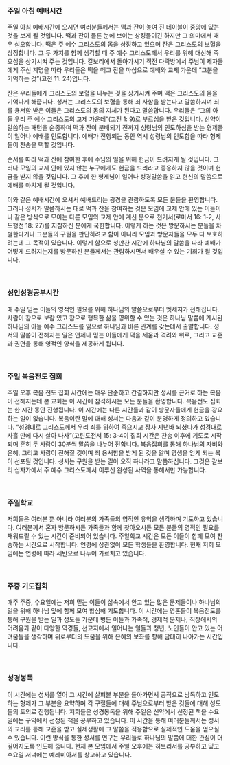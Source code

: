 ### 주일 아침 예배시간

주일 아침 예배시간에 오시면 여러분들께서는 떡과 잔이 놓여 진 테이블이 중앙에 있는 것을 보게 될 것입니다. 떡과 잔이 물론 눈에 보이는 상징물이긴 하지만 그 의미에서 매우 심오합니다. 떡은 주 예수 그리스도의 몸을 상징하고 있으며 잔은 그리스도의 보혈을 상징합니다. 그 두 가지를 함께 생각할 때 주 예수 그리스도께서 우리를 위해 대신해 죽으심을 상기시켜 주는 것입니다. 갈보리에서 돌아가시기 직전 다락방에서 주님이 제자들에게 주신 계명을 따라 우리들은 떡을 떼고 잔을 마심으로 예배와 교제 가운데 “그분을 기억하는 것”(고전 11: 24)입니다. 

잔은 우리들에게 그리스도의 보혈을 나누는 것을 상기시켜 주며 떡은 그리스도의 몸을 기억나게 해줍니다. 성서는 그리스도의 보혈을 통해 죄 사함을 받는다고 말씀하시며 죄를 용서함 받은 이들은 그리스도의 몸의 지체가 된다고 말씀합니다. 우리들은 “그의 아들 우리 주 예수 그리스도의 교제 가운데”(고전 1: 9)로 부르심을 받은 것입니다. 신약이 말씀하는 패턴을 순종하며 떡과 잔이 분배되기 전까지 성령님의 인도하심을 받는 형제들이 일어나 예배를 인도합니다. 예배가 진행되는 동안 역시 성령님의 인도함을 따라 형제들이 찬송을 택할 것입니다.

순서를 따라 떡과 잔에 참여한 후에 주님의 일을 위해 헌금이 드려지게 될 것입니다. 그러나 모임의 교제 안에 있지 않는 누구에게도 헌금을 드리라고 종용하지 않을 것이며 헌금을 받지 않을 것입니다. 그 후에 한 형제님이 일어나 성경말씀을 읽고 헌신의 말씀으로 예배를 마치게 될 것입니다.

이와 같은 예배시간에 오셔서 예배드리는 광경을 관람하도록 모든 분들을 환영합니다. 그러나 성서가 말씀하시는 대로 떡과 잔을 참여하는 것은 모임에 교제 안에 있는 이들이나 같은 방식으로 모이는 다른 모임의 교제 안에 계신 분으로 천거서(로마서 16: 1-2, 사도행전 18: 27)를 지참하신 분에게 국한합니다. 이렇게 하는 것은 방문하시는 분들을 차별한다거나 그분들의 구원을 판단하려고 함이 아니라 모임과 방문자들을 모두 다 보호하려는데 그 목적이 있습니다. 이렇게 함으로 성만찬 시간에 하나님의 말씀을 따라 예배가 어떻게 드려지는지를 방문하신 분들께서는 관람하시면서 배우실 수 있는 기회가 될 것입니다.


</br>

### 성인성경공부시간 

매 주일 믿는 이들의 영적인 필요를 위해 하나님의 말씀으로부터 멧세지가 전해집니다. 사람이 참으로 보람 있고 참으로 행복한 삶을 영위할 수 있는 것은 하나님 말씀에 계시된 하나님의 아들 예수 그리스도를 앎으로 하나님과 바른 관계를 갖는데서 출발합니다. 성서의 말씀이 전해지는 일은 언제나 믿는 이들에게 덕을 세움과 격려와 위로, 그리고 교훈과 권면을 통해 영적인 양식을 제공하게 됩니다. 


</br>

### 주일 복음전도 집회

주일 오후 복음 전도 집회 시간에는 매우 단순하고 간결하지만 성서를 근거로 하는 복음이 전해지는데 본 교회는 이 시간에 참석하시는 모든 분들을 환영합니다. 복음전도 집회는 한 시간 동안 진행됩니다. 이 시간에는 다른 시간들과 같이 방문자들에게 헌금을 강요하는 일이 없습니다. 복음이란 말에 대해 성서는 다음과 같이 분명하게 정의하고 있습니다. “성경대로 그리스도께서 우리 죄를 위하여 죽으시고 장사 지낸바 되셨다가 성경대로 사흘 만에 다시 살아 나사”(고린도전서 15: 3-4이 집회 시간은 찬송 이후에 기도로 시작되며 흔히 두 사람이 30분씩 말씀을 나누어 전합니다. 복음집회를 통해 하나님의 자비와 은혜, 그리고 사랑이 전해질 것이며 죄 용서함을 받게 된 것을 알며 영생을 얻게 되는 복이 선포될 것입니다. 성서는 구원을 받는 길이 오직 하나라고 말씀하십니다. 그것은 갈보리 십자가에서 주 예수 그리스도께서 이루신 완성된 사역을 통해서만 가능합니다. 


</br>

### 주일학교

저희들은 여러분 뿐 아니라 여러분의 가족들의 영적인 유익을 생각하며 기도하고 있습니다. 여러분께서 혼자 방문하시든 가족들과 함께 찾아오시든 모든 분들의 영적인 필요를 채워드릴 수 있는 시간이 준비되어 있습니다. 주일학교 시간은 모든 이들이 함께 모여 찬송하는 시간으로 시작합니다. 연령에 상관없이 모든 학생들을 환영합니다. 현재 저희 모임에는 연령에 따라 세반으로 나누어 가르치고 있습니다. 


</br>

### 주중 기도집회

매주 주중, 수요일에는 저희 믿는 이들이 삶속에서 안고 있는 많은 문제들이나 하나님의 일을 위해 하나님 앞에 함께 모여 합심해 기도합니다. 이 시간에는 영혼들이 복음전도를 통해 구원을 받는 일과 성도들 가운데 병든 이들과 가족적, 경제적 문제나, 직장에서의 어려움과 같이 다양한 역경들, 선교지에서 일어나는 일들과 청년, 노인들이 안고 있는 어려움들을 생각하며 위로부터의 도움을 위해 은혜의 보좌를 향해 담대히 나아가는 시간입니다. 


</br>

### 성경봉독 

이 시간에는 성서를 열어 그 시간에 살펴볼 부분을 돌아가면서 공적으로 낭독하고 인도하는 형제가 그 부분을 요약하며 각 구절들에 대해 주님으로부터 받은 것들에 대해 성도들의 토의로 진행됩니다. 저희들은 성경봉독을 위해 주일은 신약에서 선정된 책을 수요일에는 구약에서 선정된 책을 공부하고 있습니다. 이 시간을 통해 여러분들께서는 성서의 교리를 통해 교훈을 받고 실제생활에 그 말씀을 적용함으로 실제적인 도움을 얻으실 수 있습니다. 이런 방식을 통한 성서를 연구는 우리들로 하나님의 말씀에 대한 관심이 더 깊어지도록 인도해 줍니다. 현재 본 모임에서 주일 오후에는 히브리서를 공부하고 있고 수요일 저녁에는 예레미아서를 상고하고 있습니다. 


</br>
